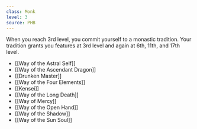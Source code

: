 ```yaml
---
class: Monk
level: 3
source: PHB
---
```


When you reach 3rd level, you commit yourself to a monastic tradition. Your tradition grants you features at 3rd level and again at 6th, 11th, and 17th level.
- [[Way of the Astral Self]]
- [[Way of the Ascendant Dragon]]
- [[Drunken Master]]
- [[Way of the Four Elements]]
- [[Kensei]]
- [[Way of the Long Death]]
- [[Way of Mercy]]
- [[Way of the Open Hand]]
- [[Way of the Shadow]]
- [[Way of the Sun Soul]]
